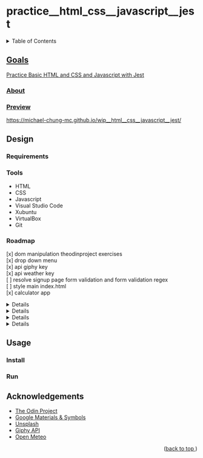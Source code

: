 # practice__html_css__javascript__jest
<a name="readme-top"></a>
<details>
    <summary>Table of Contents</summary>
    <ol>
        <li><a href="#goals">Goals</a>
            <ul>
                <li><a href="#about">About</li>
                <li><a href="#preview">Preview</li>
            </ul>
        </li>
        <li><a href="#design">Design</li>
          <ul>
            <li><a href="#requirements">Tools</li>
            <li><a href="#tools">Tools</li>
            <li><a href="#roadmap">Roadmap</li>
          </ul>
        </li>
        <li><a href="#usage">Usage</a>
            <ul>
                <li><a href="#install">Install</li>
                <li><a href="#run">Run</li>
            </ul>
        </li>
        <li><a href="#acknowledgements">Acknowledgements</li>
    </ol>
</details>

## Goals
Practice Basic HTML and CSS and Javascript with Jest
### About
### Preview
https://michael-chung-mc.github.io/wip__html__css__javascript__jest/
## Design
### Requirements
### Tools
* HTML
* CSS
* Javascript
* Visual Studio Code
* Xubuntu
* VirtualBox
* Git
### Roadmap
[x] dom manipulation theodinproject exercises  
[x] drop down menu  
[x] api giphy key  
[x] api weather key  
[ ] resolve signup page form validation and form validation regex  
[ ] style main index.html  
[x] calculator app
<details>
</summary>signup page</summary>

  - [x] sidebar design
  - [x] form validation
</details>


 <details>
 </summary>form validation regex</summary>

  - [x] JavaScript checks validation as the user progresses through the form. When a user leaves a form field, it should automatically validate that field.
  - [ ] Test out all possible cases.
  - [x] style validations with CSS by using the :valid and :invalid pseudo-classes
  </details>


<details>
</summary>image carousel</summary>

  - [x] next & previous to slide images
  - [x] arrow buttons to cycle images
  - [x] navigation dots to show image and also slide
  - [x] timeout to advance every 5 seconds
  </details>

<details>
</summary>library app</summary>

  - [x] display book
  - [x] add new book
  - [x] remove books
  - [x] read book
  - [x] form validation
  </details>

## Usage
### Install
### Run
## Acknowledgements
* [The Odin Project](https://www.theodinproject.com)
* [Google Materials & Symbols](fonts.google.com)
* [Unsplash](https://www.unsplash.com)
* [Giphy API](https://www.giphy.com)
* [Open Meteo](https://www.open-meteo.com)
<p align="right">(<a href="#readme-top">back to top </a>)</p>
